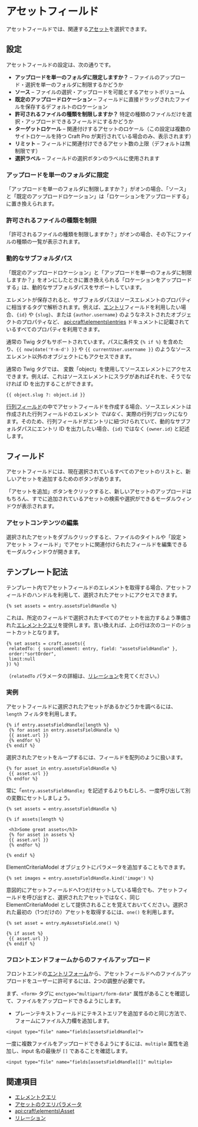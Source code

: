 # アセットフィールド

アセットフィールドでは、関連する[アセット](assets.md)を選択できます。

## 設定

アセットフィールドの設定は、次の通りです。

* **アップロードを単一のフォルダに限定しますか？** – ファイルのアップロード・選択を単一のフォルダに制限するかどうか
* **ソース** – ファイルの選択・アップロードを可能とするアセットボリューム
* **既定のアップロードロケーション** – フィールドに直接ドラッグされたファイルを保存するデフォルトのロケーション
* **許可されるファイルの種類を制限しますか？** 特定の種類のファイルだけを選択・アップロードできるフィールドにするかどうか
* **ターゲットロケール** – 関連付けするアセットのロケール（この設定は複数のサイトロケールを持つ Craft Pro が実行されている場合のみ、表示されます）
* **リミット** – フィールドに関連付けできるアセット数の上限（デフォルトは無制限です）
* **選択ラベル** – フィールドの選択ボタンのラベルに使用されます

### アップロードを単一のフォルダに限定

「アップロードを単一のフォルダに制限しますか？」がオンの場合、「ソース」と「既定のアップロードロケーション」は「ロケーションをアップロードする」に置き換えられます。

### 許可されるファイルの種類を制限

「許可されるファイルの種類を制限しますか？」がオンの場合、その下にファイルの種類の一覧が表示されます。

### 動的なサブフォルダパス

「既定のアップロードロケーション」と「アップロードを単一のフォルダに制限しますか？」をオンにしたときに置き換えられる「ロケーションをアップロードする」は、動的なサブフォルダパスをサポートしています。

エレメントが保存されると、サブフォルダパスはソースエレメントのプロパティに相当するタグで解析されます。例えば、[エントリ](sections-and-entries.md)フィールドを利用したい場合、`{id}` や `{slug}`、または `{author.username}` のようなネストされたオブジェクトのプロパティなど、 <api:craft\elements\entries> ドキュメントに記載されているすべてのプロパティを利用できます。

通常の Twig タグもサポートされています。パスに条件文 `{% if %}` を含めたり、`{{ now|date('Y-m-d') }}` や `{{ currentUser.username }}` のようなソースエレメント以外のオブジェクトにもアクセスできます。

通常の Twig タグでは、 変数「object」を使用してソースエレメントにアクセスできます。例えば、これはソースエレメントにスラグがあればそれを、そうでなければ ID を出力することができます。

```twig
{{ object.slug ?: object.id }}
```

[行列フィールド](matrix-fields.md)の中でアセットフィールドを作成する場合、ソースエレメントは作成された行列フィールドのエレメント _ではなく_、実際の行列ブロックになります。そのため、行列フィールドがエントリに紐づけられていて、動的なサブフォルダパスにエントリ ID を出力したい場合、`{id}` ではなく `{owner.id}` と記述します。

## フィールド

アセットフィールドには、現在選択されているすべてのアセットのリストと、新しいアセットを追加するためのボタンがあります。

「アセットを追加」ボタンをクリックすると、新しいアセットのアップロードはもちろん、すでに追加されているアセットの検索や選択ができるモーダルウィンドウが表示されます。

### アセットコンテンツの編集

選択されたアセットをダブルクリックすると、ファイルのタイトルや「設定 > アセット > フィールド」でアセットに関連付けられたフィールドを編集できるモーダルウィンドウが開きます。

## テンプレート記法

テンプレート内でアセットフィールドのエレメントを取得する場合、アセットフィールドのハンドルを利用して、選択されたアセットにアクセスできます。

```twig
{% set assets = entry.assetsFieldHandle %}
```

これは、所定のフィールドで選択されたすべてのアセットを出力するよう準備された[エレメントクエリ](element-queries.md)を提供します。言い換えれば、上の行は次のコードのショートカットとなります。

```twig
{% set assets = craft.assets({
 relatedTo: { sourceElement: entry, field: "assetsFieldHandle" },
 order:"sortOrder",
 limit:null
}) %}
```

（`relatedTo` パラメータの詳細は、[リレーション](relations.md)を見てください。）

### 実例

アセットフィールドに選択されたアセットがあるかどうかを調べるには、`length` フィルタを利用します。

```twig
{% if entry.assetsFieldHandle|length %}
 {% for asset in entry.assetsFieldHandle %}
 {{ asset.url }}
 {% endfor %}
{% endif %}
```

選択されたアセットをループするには、フィールドを配列のように扱います。

```twig
{% for asset in entry.assetsFieldHandle %}
 {{ asset.url }}
{% endfor %}
```

常に「`entry.assetsFieldHandle`」を記述するよりもむしろ、一度呼び出して別の変数にセットしましょう。

```twig
{% set assets = entry.assetsFieldHandle %}

{% if assets|length %}

 <h3>Some great assets</h3>
 {% for asset in assets %}
 {{ asset.url }}
 {% endfor %}

{% endif %}
```

ElementCriteriaModel オブジェクトにパラメータを追加することもできます。

```twig
{% set images = entry.assetsFieldHandle.kind('image') %}
```

意図的にアセットフィールドへ1つだけセットしている場合でも、アセットフィールドを呼び出すと、選択されたアセットではなく、同じ ElementCriteriaModel として提供されることを覚えておいてください。選択された最初の（1つだけの）アセットを取得するには、`one()` を利用します。

```twig
{% set asset = entry.myAssetsField.one() %}

{% if asset %}
 {{ asset.url }}
{% endif %}
```

### フロントエンドフォームからのファイルアップロード

フロントエンドの[エントリフォーム](templating/examples/entry-form.md)から、アセットフィールドへのファイルアップロードをユーザーに許可するには、2つの調整が必要です。

まず、`<form>` タグに `enctype="multipart/form-data"` 属性があることを確認して、ファイルをアップロードできるようにします。

* プレーンテキストフィールドにテキストエリアを追加するのと同じ方法で、フォームにファイル入力欄を追加します。

```markup
<input type="file" name="fields[assetsFieldHandle]">
```

一度に複数ファイルをアップロードできるようにするには、`multiple` 属性を追加し、input 名の最後が `[]` であることを確認します。

```markup
<input type="file" name="fields[assetsFieldHandle][]" multiple>
```

## 関連項目

* [エレメントクエリ](element-queries.md)
* [アセットのクエリパラメータ](element-query-params/asset-query-params.md)
* <api:craft\elements\Asset>
* [リレーション](relations.md)

